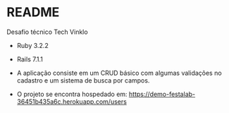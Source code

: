 # README

Desafio técnico Tech Vinklo

* Ruby 3.2.2

* Rails 7.1.1

* A aplicação consiste em um CRUD básico com algumas validações no cadastro e um sistema de busca por campos.

* O projeto se encontra hospedado em: https://demo-festalab-36451b435a6c.herokuapp.com/users
